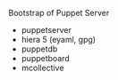 Bootstrap of Puppet Server
  - puppetserver
  - hiera 5 (eyaml, gpg)
  - puppetdb
  - puppetboard
  - mcollective
